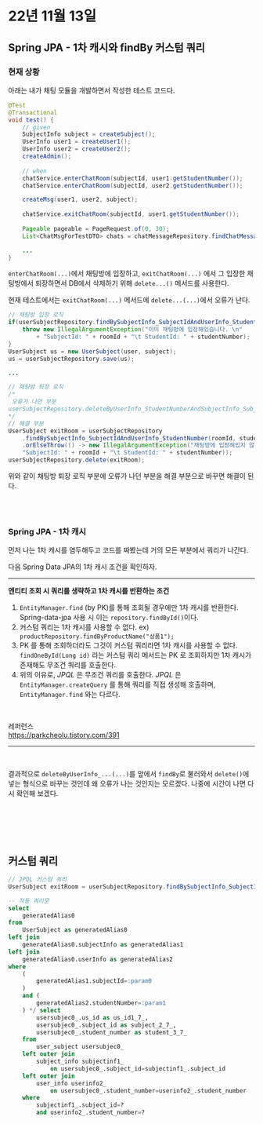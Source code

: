 # 22년 11월 13일

## Spring JPA - 1차 캐시와 findBy 커스텀 쿼리

### 현재 상황

아래는 내가 채팅 모듈을 개발하면서 작성한 테스트 코드다.

```java
@Test
@Transactional
void test() {
	// given
	SubjectInfo subject = createSubject();
	UserInfo user1 = createUser1();
	UserInfo user2 = createUser2();
    createAdmin();
	
	// when
	chatService.enterChatRoom(subjectId, user1.getStudentNumber());
	chatService.enterChatRoom(subjectId, user2.getStudentNumber());

	createMsg(user1, user2, subject);
	
	chatService.exitChatRoom(subjectId, user1.getStudentNumber());
	
	Pageable pageable = PageRequest.of(0, 30);
	List<ChatMsgForTestDTO> chats = chatMessageRepository.findChatMessage(subjectId, pageable);

    ...
}
```

`enterChatRoom(...)`에서 채팅방에 입장하고, `exitChatRoom(...)` 에서 그 입장한 채팅방에서 퇴장하면서 DB에서 삭제하기 위해 `delete...()` 메서드를 사용한다.

현재 테스트에서는 `exitChatRoom(...)` 메서드에 `delete...(...)`에서 오류가 난다.

```java
// 채팅방 입장 로직
if(userSubjectRepository.findBySubjectInfo_SubjectIdAndUserInfo_StudentNumber(roomId, studentNumber).isPresent()) {
    throw new IllegalArgumentException("이미 채팅방에 입장해있습니다. \n"
        + "SubjectId: " + roomId + "\t StudentId: " + studentNumber);
}
UserSubject us = new UserSubject(user, subject);
us = userSubjectRepository.save(us);

...

// 채팅방 퇴장 로직
/* 
 오류가 나던 부분 
userSubjectRepository.deleteByUserInfo_StudentNumberAndSubjectInfo_SubjectId(studentNumber, roomId);
*/
// 해결 부분
UserSubject exitRoom = userSubjectRepository
    .findBySubjectInfo_SubjectIdAndUserInfo_StudentNumber(roomId, studentNumber)
    .orElseThrow(() -> new IllegalArgumentException("채팅방에 입장해있지 않습니다. \n"+ 
    "SubjectId: " + roomId + "\t StudentId: " + studentNumber));
userSubjectRepository.delete(exitRoom);
```

위와 같이 채팅방 퇴장 로직 부분에 오류가 나던 부분을 해결 부분으로 바꾸면 해결이 된다.

<br>
<br>

### Spring JPA - 1차 캐시

먼저 나는 1차 캐시를 염두해두고 코드를 짜봤는데 거의 모든 부분에서 쿼리가 나간다. 

다음 Spring Data JPA의 1차 캐시 조건을 확인하자.

<hr>

**엔티티 조회 시 쿼리를 생략하고 1차 캐시를 반환하는 조건**
1. `EntityManager.find` (by PK)를 통해 조회될 경우에만 1차 캐시를 반환한다. Spring-data-jpa 사용 시 이는 `repository.findById()`이다.
2. 커스텀 쿼리는 1차 캐시를 사용할 수 없다. ex) `productRepository.findByProductName("상품1");`
3.  PK 를 통해 조회하더라도 그것이 커스텀 쿼리라면 1차 캐시를 사용할 수 없다. `findOneById(Long id)` 라는 커스텀 쿼리 메서드는 PK 로 조회하지만 1차 캐시가 존재해도 무조건 쿼리를 호출한다.
4.  위의 이유로, *JPQL* 은 무조건 쿼리를 호출한다. *JPQL* 은 `EntityManager.createQuery` 를 통해 쿼리를 직접 생성해 호출하며, `EntityManager.find` 와는 다르다.

<br>

레퍼런스<br>
https://parkcheolu.tistory.com/391
<hr>

<br>

결과적으로 `deleteByUserInfo_...(...)`를 앞에서 `findBy`로 불러와서 `delete()`에 넣는 형식으로 바꾸는 것인데 왜 오류가 나는 것인지는 모르겠다. 나중에 시간이 나면 다시 확인해 보겠다.

<br>
<br>
<br>
<br>

## 커스텀 쿼리

```java
// JPQL 커스텀 쿼리
UserSubject exitRoom = userSubjectRepository.findBySubjectInfo_SubjectIdAndUserInfo_StudentNumber(subjectId, studentNumber)
```
```sql
-- 작동 쿼리문
select
    generatedAlias0 
from
    UserSubject as generatedAlias0 
left join
    generatedAlias0.subjectInfo as generatedAlias1 
left join
    generatedAlias0.userInfo as generatedAlias2 
where
    (
        generatedAlias1.subjectId=:param0 
    ) 
    and (
        generatedAlias2.studentNumber=:param1 
    ) */ select
        usersubjec0_.us_id as us_id1_7_,
        usersubjec0_.subject_id as subject_2_7_,
        usersubjec0_.student_number as student_3_7_ 
    from
        user_subject usersubjec0_ 
    left outer join
        subject_info subjectinf1_ 
            on usersubjec0_.subject_id=subjectinf1_.subject_id 
    left outer join
        user_info userinfo2_ 
            on usersubjec0_.student_number=userinfo2_.student_number 
    where
        subjectinf1_.subject_id=? 
        and userinfo2_.student_number=?
```

